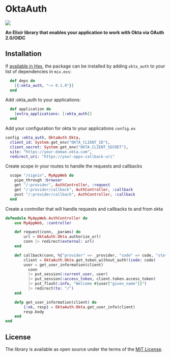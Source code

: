 # OktaAuth

[![](https://img.shields.io/badge/nextbss-opensource-blue.svg)](https://www.nextbss.co.ao)

**An Elixir library that enables your application to work with Okta via OAuth 2.0/OIDC**

## Installation

If [available in Hex](https://hex.pm/docs/publish), the package can be installed
by adding `okta_auth` to your list of dependencies in `mix.exs`:

```elixir
  def deps do
    [{:okta_auth, "~> 0.1.0"}]
  end
```

Add :okta_auth to your applications:

```elixir
  def application do
    [extra_applications: [:okta_auth]]
  end
```

Add your configuration for okta to your applications ```config.ex```

```elixir
config :okta_auth, OktaAuth.Okta,
  client_id: System.get_env("OKTA_CLIENT_ID"),
  client_secret: System.get_env("OKTA_CLIENT_SECRET"),
  site: "https://your-doman.okta.com",
  redirect_uri: "https://your-apps-callback-uri"
```

Create scope in your routes to handle the requests and callbacks

```elixir
  scope "/signin", MyAppWeb do
    pipe_through :browser
    get "/:provider", AuthController, :request
    get "/:provider/callback", AuthController, :callback
    post "/:provider/callback", AuthController, :callback
  end
```

Create a controller that will handle requests and callbacks to and from okta

```elixir
defmodule MyAppWeb.AuthController do
    use MyAppWeb, :controller

    def request(conn, _params) do
        url = OktaAuth.Okta.authorize_url!
        conn |> redirect(external: url)
    end

    def callback(conn, %{"provider" => _provider, "code" => code, "state" => _state}) do
        client = OktaAuth.Okta.get_token_without_auth!(code: code)
        user = get_user_information(client)
          conn
          |> put_session(:current_user, user)
          |> put_session(:access_token, client.token.access_token)
          |> put_flash(:info, "Welcome #{user["given_name"]}")
          |> redirect(to: "/")
    end

    defp get_user_information(client) do
        {:ok, resp} = OktaAuth.Okta.get_user_info(client)
        resp.body
    end
end
```

License
----------------
The library is available as open source under the terms of the [MIT License](http://opensource.org/licenses/MIT).

